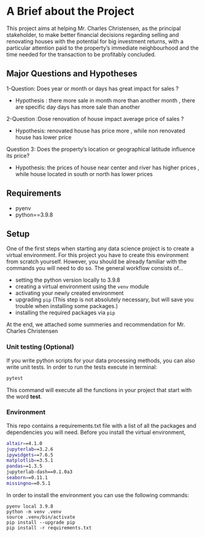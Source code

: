 # A Brief about the Project 

This project aims at helping Mr. Charles Christensen, as the principal stakeholder, to make better financial decisions regarding selling and renovating houses with the potential for big investment returns, with a particular attention paid to the property’s immediate neighbourhood and the time needed for the transaction to be profitably concluded. 

## Major Questions and Hypotheses
 1-Question: Does year or month or days has great impact for sales ? 
* Hypothesis : there more sale in month more than another month , there are specific day days has more sale than another

2-Question :Dose renovation of house impact  average price of sales ?
* Hypothesis: renovated house has price more , while non renovated house has lower price

Question 3: Does the property’s location or geographical latitude influence its price?
* Hypothesis: the prices of house near center and river has higher prices , while house located  in south or north has lower prices


 

## Requirements

- pyenv
- python==3.9.8

## Setup

One of the first steps when starting any data science project is to create a virtual environment. For this project you have to create this environment from scratch yourself. However, you should be already familiar with the commands you will need to do so. The general workflow consists of... 

* setting the python version locally to 3.9.8
* creating a virtual environment using the `venv` module
* activating your newly created environment 
* upgrading `pip` (This step is not absolutely necessary, but will save you trouble when installing some packages.)
* installing the required packages via `pip`

At the end, we attached some summeries and recommendation for  Mr. Charles Christensen



### Unit testing (Optional)

If you write python scripts for your data processing methods, you can also write unit tests. In order to run the tests execute in terminal:

```bash
pytest
```

This command will execute all the functions in your project that start with the word **test**.


### Environment

This repo contains a requirements.txt file with a list of all the packages and dependencies you will need. Before you install the virtual environment, 

```bash
altair==4.1.0
jupyterlab==3.2.6
ipywidgets==7.6.5
matplotlib==3.5.1
pandas==1.3.5
jupyterlab-dash==0.1.0a3
seaborn==0.11.1
missingno==0.5.1
```

In order to install the environment you can use the following commands:

```
pyenv local 3.9.8
python -m venv .venv
source .venv/bin/activate
pip install --upgrade pip
pip install -r requirements.txt
```